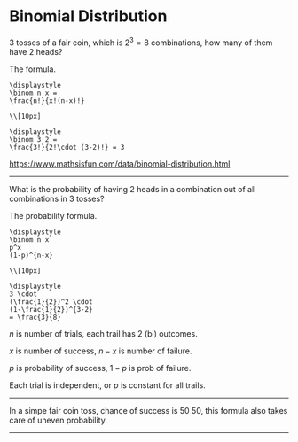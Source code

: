 # Binomial Distribution

$3$ tosses of a fair coin,
which is $2^3=8$ combinations,
how many of them have $2$ heads?

The formula.

```meth
\displaystyle
\binom n x =
\frac{n!}{x!(n-x)!}

\\[10px]

\displaystyle
\binom 3 2 =
\frac{3!}{2!\cdot (3-2)!} = 3
```

https://www.mathsisfun.com/data/binomial-distribution.html

---

What is the probability
of having $2$ heads in a combination 
out of all combinations in $3$ tosses?

The probability formula.

```meth
\displaystyle
\binom n x
p^x
(1-p)^{n-x}

\\[10px]

\displaystyle
3 \cdot
(\frac{1}{2})^2 \cdot
(1-\frac{1}{2})^{3-2}
= \frac{3}{8}
```

$n$ is number of trials,
each trail has 2 (bi) outcomes.

$x$ is number of success,
$n-x$ is number of failure.

$p$ is probability of success,
$1-p$ is prob of failure.

Each trial is independent,
or $p$ is constant for all trails.

---

In a simpe fair coin toss,
chance of success is 50 50,
this formula also takes care of 
uneven probability.

---

<link rel="stylesheet" href="https://cdn.jsdelivr.net/npm/katex@0.16.10/dist/katex.min.css" integrity="sha384-wcIxkf4k558AjM3Yz3BBFQUbk/zgIYC2R0QpeeYb+TwlBVMrlgLqwRjRtGZiK7ww" crossorigin="anonymous">
<script defer src="https://cdn.jsdelivr.net/npm/katex@0.16.10/dist/katex.min.js" integrity="sha384-hIoBPJpTUs74ddyc4bFZSM1TVlQDA60VBbJS0oA934VSz82sBx1X7kSx2ATBDIyd" crossorigin="anonymous"></script>
<script src="https://cainy19com.github.io/katex/format.js"><script>

